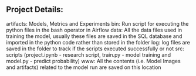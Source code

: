 <h2>Project Details: </h2>
artifacts: Models, Metrics and Experiments
bin: Run script for executing the python files in the bash operator in Airflow
data: All the data files used in training the model, usually these files are saved in the SQL database and imported in the python code rather than stored in the folder
log: log files are saved in the folder to track if the scripts executed successfully or not
src: scripts (project.ipynb - research script, train.py - model training and model.py - predict probability)
www: All the contents (i.e. Model Images and artifacts) related to the model run are saved on this location
